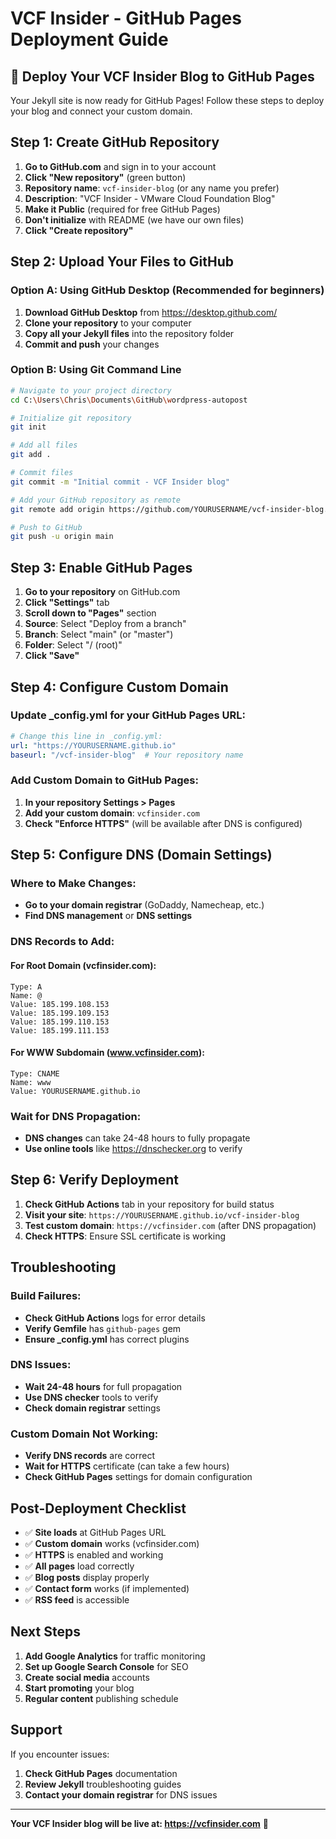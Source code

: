 # VCF Insider - GitHub Pages Deployment Guide

## 🚀 Deploy Your VCF Insider Blog to GitHub Pages

Your Jekyll site is now ready for GitHub Pages! Follow these steps to deploy your blog and connect your custom domain.

## Step 1: Create GitHub Repository

1. **Go to GitHub.com** and sign in to your account
2. **Click "New repository"** (green button)
3. **Repository name**: `vcf-insider-blog` (or any name you prefer)
4. **Description**: "VCF Insider - VMware Cloud Foundation Blog"
5. **Make it Public** (required for free GitHub Pages)
6. **Don't initialize** with README (we have our own files)
7. **Click "Create repository"**

## Step 2: Upload Your Files to GitHub

### Option A: Using GitHub Desktop (Recommended for beginners)
1. **Download GitHub Desktop** from https://desktop.github.com/
2. **Clone your repository** to your computer
3. **Copy all your Jekyll files** into the repository folder
4. **Commit and push** your changes

### Option B: Using Git Command Line
```bash
# Navigate to your project directory
cd C:\Users\Chris\Documents\GitHub\wordpress-autopost

# Initialize git repository
git init

# Add all files
git add .

# Commit files
git commit -m "Initial commit - VCF Insider blog"

# Add your GitHub repository as remote
git remote add origin https://github.com/YOURUSERNAME/vcf-insider-blog.git

# Push to GitHub
git push -u origin main
```

## Step 3: Enable GitHub Pages

1. **Go to your repository** on GitHub.com
2. **Click "Settings"** tab
3. **Scroll down to "Pages"** section
4. **Source**: Select "Deploy from a branch"
5. **Branch**: Select "main" (or "master")
6. **Folder**: Select "/ (root)"
7. **Click "Save"**

## Step 4: Configure Custom Domain

### Update _config.yml for your GitHub Pages URL:
```yaml
# Change this line in _config.yml:
url: "https://YOURUSERNAME.github.io"
baseurl: "/vcf-insider-blog"  # Your repository name
```

### Add Custom Domain to GitHub Pages:
1. **In your repository Settings > Pages**
2. **Add your custom domain**: `vcfinsider.com`
3. **Check "Enforce HTTPS"** (will be available after DNS is configured)

## Step 5: Configure DNS (Domain Settings)

### Where to Make Changes:
- **Go to your domain registrar** (GoDaddy, Namecheap, etc.)
- **Find DNS management** or **DNS settings**

### DNS Records to Add:

#### For Root Domain (vcfinsider.com):
```
Type: A
Name: @
Value: 185.199.108.153
Value: 185.199.109.153
Value: 185.199.110.153
Value: 185.199.111.153
```

#### For WWW Subdomain (www.vcfinsider.com):
```
Type: CNAME
Name: www
Value: YOURUSERNAME.github.io
```

### Wait for DNS Propagation:
- **DNS changes** can take 24-48 hours to fully propagate
- **Use online tools** like https://dnschecker.org to verify

## Step 6: Verify Deployment

1. **Check GitHub Actions** tab in your repository for build status
2. **Visit your site**: `https://YOURUSERNAME.github.io/vcf-insider-blog`
3. **Test custom domain**: `https://vcfinsider.com` (after DNS propagation)
4. **Check HTTPS**: Ensure SSL certificate is working

## Troubleshooting

### Build Failures:
- **Check GitHub Actions** logs for error details
- **Verify Gemfile** has `github-pages` gem
- **Ensure _config.yml** has correct plugins

### DNS Issues:
- **Wait 24-48 hours** for full propagation
- **Use DNS checker** tools to verify
- **Check domain registrar** settings

### Custom Domain Not Working:
- **Verify DNS records** are correct
- **Wait for HTTPS** certificate (can take a few hours)
- **Check GitHub Pages** settings for domain configuration

## Post-Deployment Checklist

- ✅ **Site loads** at GitHub Pages URL
- ✅ **Custom domain** works (vcfinsider.com)
- ✅ **HTTPS** is enabled and working
- ✅ **All pages** load correctly
- ✅ **Blog posts** display properly
- ✅ **Contact form** works (if implemented)
- ✅ **RSS feed** is accessible

## Next Steps

1. **Add Google Analytics** for traffic monitoring
2. **Set up Google Search Console** for SEO
3. **Create social media** accounts
4. **Start promoting** your blog
5. **Regular content** publishing schedule

## Support

If you encounter issues:
1. **Check GitHub Pages** documentation
2. **Review Jekyll** troubleshooting guides
3. **Contact your domain registrar** for DNS issues

---

**Your VCF Insider blog will be live at: https://vcfinsider.com** 🎉
